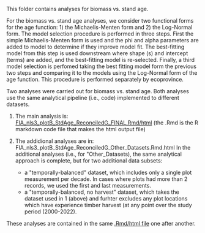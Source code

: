 This folder contains analyses for biomass vs. stand age.

For the biomass vs. stand age analyses, we consider two functional forms for the age function: 1) the Michaelis-Menten form and 2) the Log-Normal form.  The model selection procedure is performed in three steps.  First the simple Michaelis-Menten form is used and the phi and alpha parameters are added to model to determine if they improve model fit.  The best-fitting model from this step is used downstream where shape (s) and intercept (terms) are added, and the best-fitting model is re-selected.  Finally, a third model selection is perfomed taking the best fitting model form the previous two steps and comparing it to the models using the Log-Normal form of the age function.  This procedure is performed separately by ecoprovince.  

Two analyses were carried out for biomass vs. stand age.  Both analyses use the same analytical pipeline (i.e., code) implemented to different datasets. 

1. The main analysis is: [FIA_nls3_plotB_StdAge_ReconciledG_FINAL.Rmd/html](https://htmlpreview.github.io/?https://github.com/hoganhaben/FIA-forest-dynamics/blob/main/Biomass-StandAge/FIA_nls3_plotB_StdAge_ReconciledG_FINAL.html) (the .Rmd is the R markdown code file that makes the html output file)

2. The addidional analyses are in: FIA_nls3_plotB_StdAge_ReconciledG_Other_Datasets.Rmd.html
In the additional analyses (i.e., for "Other_Datasets), the same analytical approach is complete, but for two additional data subsets: 
   - a "temporally-balanced" dataset, which includes only a single plot measurement per decade.  In cases where plots had more than 2 records, we used the first and last measurements. 
   - a "temporally-balanced, no harvest" dataset, which takes the dataset used in 1 (above) and furhter excludes any plot locations which have experience timber harvest (at any point over the study period (2000-2022).

These analyses are contained in the same [.Rmd/html file](https://htmlpreview.github.io/?https://github.com/hoganhaben/FIA-forest-dynamics/blob/main/Biomass-StandAge/FIA_nls3_plotB_StdAge_ReconciledG_Other_Datasets.html) one after another.

